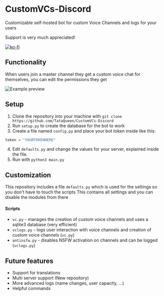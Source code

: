 # CustomVCs-Discord
Customizable self-hosted bot for custom Voice Channels and logs for your users

Support is very much appreciated!

[![ko-fi](https://ko-fi.com/img/githubbutton_sm.svg)](https://ko-fi.com/M4M6GR1HT)

## Functionality
When users join a master channel they get a custom voice chat for themselves, you can edit the permissions they get

![Example preview](https://user-images.githubusercontent.com/87445319/214743659-20c3d79a-7561-429f-954a-0bb35669e7b7.gif)

## Setup
1. Clone the repository into your machine with `git clone https://github.com/TataQueen/CustomVCs-Discord`
2. Run `setup.py` to create the database for the bot to work
3. Create a file named `config.py` and place your bot token inside like this:
 ```python
 token = "YOURTOKENHERE"
 ``` 
4. Edit `defaults.py` and change the values for your server, explained inside the file.
5. Run with `python3 main.py`

## Customization
This repository includes a file `defaults.py` which is used for the settings so you don't have to touch the scripts
This contains all settings and you can disable the modules from there

#### Scripts
- `vc.py` - manages the creation of custom voice channels and uses a sqlite3 database (very efficient)
- `vclogs.py` - logs user interaction with voice channels and creation of custom voice channels (`vc.py`)
- `antinsfw.py` - disables NSFW activation on channels and can be logged (`vclogs.py`)

## Future features
- Support for translations
- Multi server support (New repository)
- More advanced logs (name changes, user capacity, ...)
- Helpful commands
